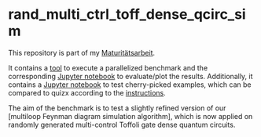 # rand_multi_ctrl_toff_dense_qcirc_sim

This repository is part of my [Maturitätsarbeit](https://github.com/Tix3Dev/Maturitaetsarbeit).

It contains a [tool](https://github.com/Tix3Dev/rand_multi_ctrl_toff_dense_qcirc_sim/blob/main/circuit-runner/runner.py) to execute a parallelized benchmark and the
corresponding [Jupyter notebook](https://github.com/Tix3Dev/rand_multi_ctrl_toff_dense_qcirc_sim/blob/main/circuit-runner/benchmark_eval.ipynb) to evaluate/plot the results.
Additionally, it contains a [Jupyter notebook](https://github.com/Tix3Dev/rand_multi_ctrl_toff_dense_qcirc_sim/blob/main/circuit-runner/cherry_pick_analysis.ipynb) to test
cherry-picked examples, which can be compared to quizx according to the [instructions](https://github.com/Tix3Dev/rand_multi_ctrl_toff_dense_qcirc_sim/blob/main/circuit-runner/instructions.md).

The aim of the benchmark is to test a slightly refined version of our [multiloop Feynman diagram simulation algorithm], which is now applied on randomly generated multi-control
Toffoli gate dense quantum circuits.
